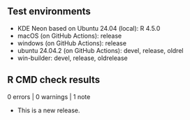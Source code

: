 ## Test environments

* KDE Neon based on Ubuntu 24.04 (local): R 4.5.0
* macOS (on GitHub Actions): release
* windows (on GitHub Actions): release
* ubuntu 24.04.2 (on GitHub Actions): devel, release, oldrel
* win-builder: devel, release, oldrelease

## R CMD check results

0 errors | 0 warnings | 1 note

* This is a new release.
